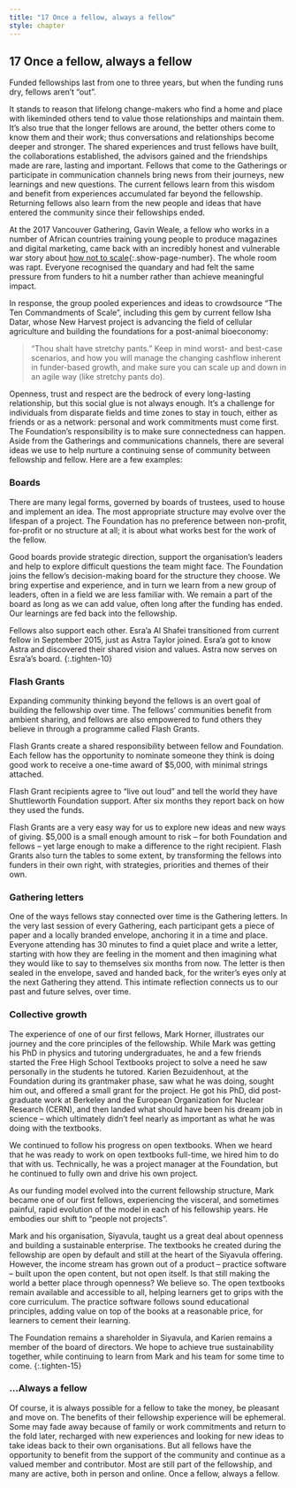 ```yaml
---
title: "17 Once a fellow, always a fellow"
style: chapter
---
```


## **17** Once a fellow, always a&nbsp;fellow

Funded fellowships last from one to three years, but when the funding runs dry, fellows aren’t “out”.

It stands to reason that lifelong change-makers who find a home and place with likeminded others tend to value those relationships and maintain them. It’s also true that the longer fellows are around, the better others come to know them and their work; thus conversations and relationships become deeper and stronger. The shared experiences and trust fellows have built, the collaborations established, the advisors gained and the friendships made are rare, lasting and important. Fellows that come to the Gatherings or participate in communication channels bring news from their journeys, new learnings and new questions. The current fellows learn from this wisdom and benefit from experiences accumulated far beyond the fellowship. Returning fellows also learn from the new people and ideas that have entered the community since their fellowships ended.

At the 2017 Vancouver Gathering, Gavin Weale, a fellow who works in a number of African countries training young people to produce magazines and digital marketing, came back with an incredibly honest and vulnerable war story about [how not to scale](50-07-appendix-scale-sustainably.html#vi-thou-shalt-scale-sustainably){:.show-page-number}. The whole room was rapt. Everyone recognised the quandary and had felt the same pressure from funders to hit a number rather than achieve meaningful impact.

In response, the group pooled experiences and ideas to crowdsource “The Ten Commandments of Scale”, including this gem by current fellow Isha Datar, whose New Harvest project is advancing the field of cellular agriculture and building the foundations for a post-animal bioeconomy:

> “Thou shalt have stretchy pants.” Keep in mind worst- and best-case scenarios, and how you will manage the changing cashflow inherent in funder-based growth, and make sure you can scale up and down in an agile way (like stretchy pants do).

Openness, trust and respect are the bedrock of every long-lasting relationship, but this social glue is not always enough. It’s a challenge for individuals from disparate fields and time zones to stay in touch, either as friends or as a network: personal and work commitments must come first. The Foundation’s responsibility is to make sure connectedness can happen. Aside from the Gatherings and communications channels, there are several ideas we use to help nurture a continuing sense of community between fellowship and fellow. Here are a few examples:

### Boards

There are many legal forms, governed by boards of trustees, used to house and implement an idea. The most appropriate structure may evolve over the lifespan of a project. The Foundation has no preference between non-profit, for-profit or no structure at all; it is about what works best for the work of the fellow.

Good boards provide strategic direction, support the organisation’s leaders and help to explore difficult questions the team might face. The Foundation joins the fellow’s decision-making board for the structure they choose. We bring expertise and experience, and in turn we learn from a new group of leaders, often in a field we are less familiar with. We remain a part of the board as long as we can add value, often long after the funding has ended. Our learnings are fed back into the fellowship.

Fellows also support each other. Esra’a Al Shafei transitioned from current fellow in September 2015, just as Astra Taylor joined. Esra’a got to know Astra and discovered their shared vision and values. Astra now serves on Esra’a’s board.
{:.tighten-10}

### Flash Grants

Expanding community thinking beyond the fellows is an overt goal of building the fellowship over time. The fellows’ communities benefit from ambient sharing, and fellows are also empowered to fund others they believe in through a programme called Flash Grants.

Flash Grants create a shared responsibility between fellow and Foundation. Each fellow has the opportunity to nominate someone they think is doing good work to receive a one-time award of $5,000, with minimal strings attached.

Flash Grant recipients agree to “live out loud” and tell the world they have Shuttleworth Foundation support. After six months they report back on how they used the funds.

Flash Grants are a very easy way for us to explore new ideas and new ways of giving. $5,000 is a small enough amount to risk – for both Foundation and fellows – yet large enough to make a difference to the right recipient. Flash Grants also turn the tables to some extent, by transforming the fellows into funders in their own right, with strategies, priorities and themes of their own.

### Gathering letters

One of the ways fellows stay connected over time is the Gathering letters. In the very last session of every Gathering, each participant gets a piece of paper and a locally branded envelope, anchoring it in a time and place. Everyone attending has 30 minutes to find a quiet place and write a letter, starting with how they are feeling in the moment and then imagining what they would like to say to themselves six months from now. The letter is then sealed in the envelope, saved and handed back, for the writer’s eyes only at the next Gathering they attend. This intimate reflection connects us to our past and future selves, over time.

### Collective growth

The experience of one of our first fellows, Mark Horner, illustrates our journey and the core principles of the fellowship. While Mark was getting his PhD in physics and tutoring undergraduates, he and a few friends started the Free High School Textbooks project to solve a need he saw personally in the students he tutored. Karien Bezuidenhout, at the Foundation during its grantmaker phase, saw what he was doing, sought him out, and offered a small grant for the project. He got his PhD, did post-graduate work at Berkeley and the European Organization for Nuclear Research (CERN), and then landed what should have been his dream job in science – which ultimately didn’t feel nearly as important as what he was doing with the textbooks.

We continued to follow his progress on open textbooks. When we heard that he was ready to work on open textbooks full-time, we hired him to do that with us. Technically, he was a project manager at the Foundation, but he continued to fully own and drive his own project.

As our funding model evolved into the current fellowship structure, Mark became one of our first fellows, experiencing the visceral, and sometimes painful, rapid evolution of the model in each of his fellowship years. He embodies our shift to “people not projects”.

Mark and his organisation, Siyavula, taught us a great deal about openness and building a sustainable enterprise. The textbooks he created during the fellowship are open by default and still at the heart of the Siyavula offering. However, the income stream has grown out of a product – practice software – built upon the open content, but not open itself. Is that still making the world a better place through openness? We believe so. The open textbooks remain available and accessible to all, helping learners get to grips with the core curriculum. The practice software follows sound educational principles, adding value on top of the books at a reasonable price, for learners to cement their learning.

The Foundation remains a shareholder in Siyavula, and Karien remains a member of the board of directors. We hope to achieve true sustainability together, while continuing to learn from Mark and his team for some time to come.
{:.tighten-15}

### …Always a fellow

Of course, it is always possible for a fellow to take the money, be pleasant and move on. The benefits of their fellowship experience will be ephemeral. Some may fade away because of family or work commitments and return to the fold later, recharged with new experiences and looking for new ideas to take ideas back to their own organisations. But all fellows have the opportunity to benefit from the support of the community and continue as a valued member and contributor. Most are still part of the fellowship, and many are active, both in person and online. Once a fellow, always a fellow.